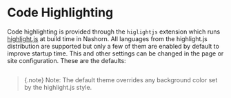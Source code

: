 # Code Highlighting

Code highlighting is provided through the `higlightjs` extension which runs [highlight.js](https://highlightjs.org/) at build time in Nashorn. All languages from the highlight.js distribution are supported but only a few of them are enabled by default to improve startup time. This and other settings can be changed in the page or site configuration. These are the defaults:

```yaml src=../../core/src/main/resources/ornate-reference.conf#--doc-highlightjs
```

> {.note}
> Note: The default theme overrides any background color set by the highlight.js style.
